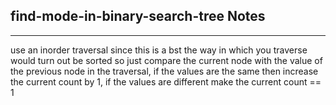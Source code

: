 <h2>find-mode-in-binary-search-tree Notes</h2><hr>use an inorder traversal since this is a bst
the way in which you traverse would turn out be sorted so just compare the current node with the value of the previous node in the traversal, if the values are the same then increase the current count by 1, if the values are different make the current count == 1